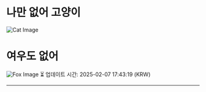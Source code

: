
# 나만 없어 고양이

![Cat Image](https://cdn2.thecatapi.com/images/dba.jpg)

# 여우도 없어
![Fox Image](https://randomfox.ca/images/44.jpg)
⏳ 업데이트 시간: 2025-02-07 17:43:19 (KRW)

---
